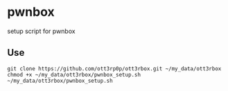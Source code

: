 # pwnbox

setup script for pwnbox

## Use
```
git clone https://github.com/ott3rp0p/ott3rbox.git ~/my_data/ott3rbox
chmod +x ~/my_data/ott3rbox/pwnbox_setup.sh
~/my_data/ott3rbox/pwnbox_setup.sh
```
